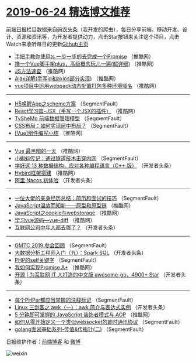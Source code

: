 # [2019-06-24 精选博文推荐](https://toutiao.qdkfweb.cn/date/2019/06/24)

[前端日报](https://qdkfweb.cn/c/news)栏目数据来自[码农头条](https://toutiao.qdkfweb.cn/)（我开发的爬虫），每日分享前端、移动开发、设计、资源和资讯等，为开发者提供动力，点击Star按钮来关注这个项目，点击Watch来收听每日的更新[Github主页](https://github.com/kujian/frontendDaily)
* [手把手教你使用ts 一步一步的去完成一个Promise](https://toutiao.qdkfweb.cn/116254.html) （推酷网）
* [撸一个Vue脚手架plus，高级概念玩儿一遍(超详细)](https://toutiao.qdkfweb.cn/116248.html) （推酷网）
* [JS方法速查](https://toutiao.qdkfweb.cn/116243.html) （推酷网）
* [Ajax详解(手写jq和axios部分实现)](https://toutiao.qdkfweb.cn/116247.html) （推酷网）
* [vue项目中运用webpack动态配置打包多种环境域名](https://toutiao.qdkfweb.cn/116229.html) （推酷网）

***
* [H5唤醒App之scheme方案](https://toutiao.qdkfweb.cn/116190.html) （SegmentFault）
* [React学习篇-JSX（手写一个JSX的插件）](https://toutiao.qdkfweb.cn/116253.html) （推酷网）
* [TySheMo 前端数据管理模型](https://toutiao.qdkfweb.cn/116193.html) （SegmentFault）
* [CSS布局：如何实现居中布局？](https://toutiao.qdkfweb.cn/116194.html) （SegmentFault）
* [[Vue]组件编写小结](https://toutiao.qdkfweb.cn/116239.html) （推酷网）

***
* [Vue 最黑暗的一天](https://toutiao.qdkfweb.cn/116227.html) （推酷网）
* [小蝌蚪传记：通过隧道技术击穿内网](https://toutiao.qdkfweb.cn/116199.html) （SegmentFault）
* [学好这 13 种数据结构，应对各种编程语言（C++ 版）](https://toutiao.qdkfweb.cn/116210.html) （开发者头条）
* [Hybird框架搭建](https://toutiao.qdkfweb.cn/116249.html) （推酷网）
* [阿里 Nacos 初体验](https://toutiao.qdkfweb.cn/116211.html) （开发者头条）

***
* [一位大佬的亲身经历总结：简历和面试的技巧](https://toutiao.qdkfweb.cn/116191.html) （SegmentFault）
* [JavaScript温故而知新——原型和原型链](https://toutiao.qdkfweb.cn/116217.html) （推酷网）
* [JavaScript之cookie与webstorage](https://toutiao.qdkfweb.cn/116238.html) （推酷网）
* [学习vue源码—vue-diff](https://toutiao.qdkfweb.cn/116220.html) （推酷网）
* [互联网公司中年人都去哪了？](https://toutiao.qdkfweb.cn/116205.html) （开发者头条）

***
* [GMTC 2019 参会回顾](https://toutiao.qdkfweb.cn/116196.html) （SegmentFault）
* [大数据分析工程师入门（九）：Spark SQL](https://toutiao.qdkfweb.cn/116207.html) （开发者头条）
* [PHP的self关键字](https://toutiao.qdkfweb.cn/116197.html) （SegmentFault）
* [我如何实现Promise A+](https://toutiao.qdkfweb.cn/116244.html) （推酷网）
* [开源 | 为互联网 IT 人打造的中文版 awesome-go，4900+ Star](https://toutiao.qdkfweb.cn/116208.html) （开发者头条）

***
* [每个PHPer都应当掌握的注释标记](https://toutiao.qdkfweb.cn/116198.html) （SegmentFault）
* [Linux 三剑客之 awk（一）：awk 简介与表达式实例](https://toutiao.qdkfweb.cn/116209.html) （开发者头条）
* [5 分钟即可掌握的 JavaScript 装饰者模式与 AOP](https://toutiao.qdkfweb.cn/116228.html) （推酷网）
* [如何从零开始定义一个类似websocket的即时通讯协议](https://toutiao.qdkfweb.cn/116189.html) （SegmentFault）
* [golang面试基础系列-传值&amp;传指针(二)](https://toutiao.qdkfweb.cn/116200.html) （SegmentFault）

日报维护作者：[前端博客](https://qdkfweb.cn/) 和 [微博](https://qdkfweb.cn/go/weibo)

![weixin](https://user-images.githubusercontent.com/3055447/38468989-651132ac-3b80-11e8-8e6b-15122322a9d7.png)